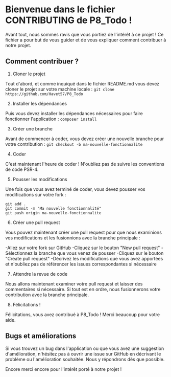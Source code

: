 # Bienvenue dans le fichier CONTRIBUTING de P8_Todo !

Avant tout, nous sommes ravis que vous portiez de l'intérêt à ce projet ! Ce fichier a pour but de vous guider et de vous expliquer comment contribuer à notre projet.

## Comment contribuer ?

1. Cloner le projet

Tout d'abord, et comme inquiqué dans le fichier README.md vous devez cloner le projet sur votre machine locale :
``` git clone https://github.com/Havet57/P8_Todo ```

2. Installer les dépendances

Puis vous devez installer les dépendances nécessaires pour faire fonctionner l'application :
``` composer install ```

3. Créer une branche

Avant de commencer à coder, vous devez créer une nouvelle branche pour votre contribution :
``` git checkout -b ma-nouvelle-fonctionnalite ```

4. Coder

C'est maintenant l'heure de coder ! N'oubliez pas de suivre les conventions de code PSR-4.

5. Pousser les modifications

Une fois que vous avez terminé de coder, vous devez pousser vos modifications sur votre fork :
``` 
git add .
git commit -m "Ma nouvelle fonctionnalité"
git push origin ma-nouvelle-fonctionnalite
 ```
 
 6. Créer une pull request

Vous pouvez maintenant créer une pull request pour que nous examinions vos modifications et les fusionnions avec la branche principale :

-Allez sur votre fork sur GitHub
-Cliquez sur le bouton "New pull request"
-Sélectionnez la branche que vous venez de pousser
-Cliquez sur le bouton "Create pull request"
-Décrivez les modifications que vous avez apportées et n'oubliez pas de référencer les issues correspondantes si nécessaire

7. Attendre la revue de code

Nous allons maintenant examiner votre pull request et laisser des commentaires si nécessaire. Si tout est en ordre, nous fusionnerons votre contribution avec la branche principale.

8. Félicitations !

Félicitations, vous avez contribué à P8_Todo ! Merci beaucoup pour votre aide.

## Bugs et améliorations

Si vous trouvez un bug dans l'application ou que vous avez une suggestion d'amélioration, n'hésitez pas à ouvrir une issue sur GitHub en décrivant le problème ou l'amélioration souhaitée. Nous y répondrons dès que possible.

Encore merci encore pour l'intérêt porté à notre projet !

